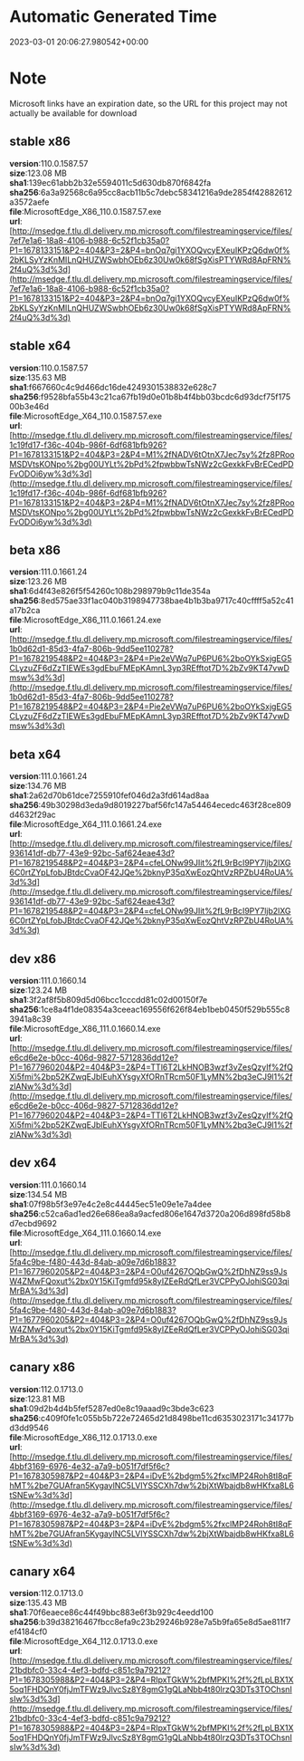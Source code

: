 # Automatic Generated Time
2023-03-01 20:06:27.980542+00:00

# Note
Microsoft links have an expiration date, so the URL for this project may not actually be available for download

## stable x86
**version**:110.0.1587.57  
**size**:123.08 MB  
**sha1**:139ec61abb2b32e5594011c5d630db870f6842fa  
**sha256**:6a3a92568c6a95cc8acb11b5c7debc58341216a9de2854f42882612a3572aefe  
**file**:MicrosoftEdge_X86_110.0.1587.57.exe  
**url**:[http://msedge.f.tlu.dl.delivery.mp.microsoft.com/filestreamingservice/files/7ef7e1a6-18a8-4106-b988-6c52f1cb35a0?P1=1678133151&P2=404&P3=2&P4=bnOq7gi1YXOQvcyEXeuIKPzQ6dw0f%2bKLSyYzKnMILnQHUZWSwbhOEb6z30Uw0k68fSgXisPTYWRd8ApFRN%2f4uQ%3d%3d](http://msedge.f.tlu.dl.delivery.mp.microsoft.com/filestreamingservice/files/7ef7e1a6-18a8-4106-b988-6c52f1cb35a0?P1=1678133151&P2=404&P3=2&P4=bnOq7gi1YXOQvcyEXeuIKPzQ6dw0f%2bKLSyYzKnMILnQHUZWSwbhOEb6z30Uw0k68fSgXisPTYWRd8ApFRN%2f4uQ%3d%3d)  

## stable x64
**version**:110.0.1587.57  
**size**:135.63 MB  
**sha1**:f667660c4c9d466dc16de4249301538832e628c7  
**sha256**:f9528bfa55b43c21ca67fb19d0e01b8b4f4bb03bcdc6d93dcf75f17500b3e46d  
**file**:MicrosoftEdge_X64_110.0.1587.57.exe  
**url**:[http://msedge.f.tlu.dl.delivery.mp.microsoft.com/filestreamingservice/files/1c19fd17-f36c-404b-986f-6df681bfb926?P1=1678133151&P2=404&P3=2&P4=M1%2fNADV6tOtnX7Jec7sy%2fz8PRooMSDVtsKONpo%2bg00UYLt%2bPd%2fpwbbwTsNWz2cGexkkFvBrECedPDFvODOi6yw%3d%3d](http://msedge.f.tlu.dl.delivery.mp.microsoft.com/filestreamingservice/files/1c19fd17-f36c-404b-986f-6df681bfb926?P1=1678133151&P2=404&P3=2&P4=M1%2fNADV6tOtnX7Jec7sy%2fz8PRooMSDVtsKONpo%2bg00UYLt%2bPd%2fpwbbwTsNWz2cGexkkFvBrECedPDFvODOi6yw%3d%3d)  

## beta x86
**version**:111.0.1661.24  
**size**:123.26 MB  
**sha1**:6d4f43e826f5f54260c108b298979b9c11de354a  
**sha256**:8ed575ae33f1ac040b3198947738bae4b1b3ba9717c40cffff5a52c41a17b2ca  
**file**:MicrosoftEdge_X86_111.0.1661.24.exe  
**url**:[http://msedge.f.tlu.dl.delivery.mp.microsoft.com/filestreamingservice/files/1b0d62d1-85d3-4fa7-806b-9dd5ee110278?P1=1678219548&P2=404&P3=2&P4=Pie2eVWq7uP6PU6%2boOYkSxjgEG5CLyzuZF6dZzTIEWEs3gdEbuFMEpKAmnL3yp3REfftot7D%2bZv9KT47vwDmsw%3d%3d](http://msedge.f.tlu.dl.delivery.mp.microsoft.com/filestreamingservice/files/1b0d62d1-85d3-4fa7-806b-9dd5ee110278?P1=1678219548&P2=404&P3=2&P4=Pie2eVWq7uP6PU6%2boOYkSxjgEG5CLyzuZF6dZzTIEWEs3gdEbuFMEpKAmnL3yp3REfftot7D%2bZv9KT47vwDmsw%3d%3d)  

## beta x64
**version**:111.0.1661.24  
**size**:134.76 MB  
**sha1**:2a62d70b61dce7255910fef046d2a3fd614ad8aa  
**sha256**:49b30298d3eda9d8019227baf56fc147a54464ecedc463f28ce809d4632f29ac  
**file**:MicrosoftEdge_X64_111.0.1661.24.exe  
**url**:[http://msedge.f.tlu.dl.delivery.mp.microsoft.com/filestreamingservice/files/936141df-db77-43e9-92bc-5af624eae43d?P1=1678219548&P2=404&P3=2&P4=cfeLONw99JIit%2fL9rBcI9PY7ljb2lXG6C0rtZYpLfobJBtdcCvaOF42JQe%2bknyP35qXwEozQhtVzRPZbU4RoUA%3d%3d](http://msedge.f.tlu.dl.delivery.mp.microsoft.com/filestreamingservice/files/936141df-db77-43e9-92bc-5af624eae43d?P1=1678219548&P2=404&P3=2&P4=cfeLONw99JIit%2fL9rBcI9PY7ljb2lXG6C0rtZYpLfobJBtdcCvaOF42JQe%2bknyP35qXwEozQhtVzRPZbU4RoUA%3d%3d)  

## dev x86
**version**:111.0.1660.14  
**size**:123.24 MB  
**sha1**:3f2af8f5b809d5d06bcc1cccdd81c02d00150f7e  
**sha256**:1ce8a4f1de08354a3ceeac169556f626f84eb1beb0450f529b555c83941a8c39  
**file**:MicrosoftEdge_X86_111.0.1660.14.exe  
**url**:[http://msedge.f.tlu.dl.delivery.mp.microsoft.com/filestreamingservice/files/e6cd6e2e-b0cc-406d-9827-5712836dd12e?P1=1677960204&P2=404&P3=2&P4=TTl6T2LkHNOB3wzf3vZesQzyIf%2fQXi5fmi%2bp52KZwqEJblEuhXYsgyXfORnTRcm50F1LyMN%2bq3eCJ9l1%2fzlANw%3d%3d](http://msedge.f.tlu.dl.delivery.mp.microsoft.com/filestreamingservice/files/e6cd6e2e-b0cc-406d-9827-5712836dd12e?P1=1677960204&P2=404&P3=2&P4=TTl6T2LkHNOB3wzf3vZesQzyIf%2fQXi5fmi%2bp52KZwqEJblEuhXYsgyXfORnTRcm50F1LyMN%2bq3eCJ9l1%2fzlANw%3d%3d)  

## dev x64
**version**:111.0.1660.14  
**size**:134.54 MB  
**sha1**:07f98b5f3e97e4c2e8c44445ec51e09e1e7a4dee  
**sha256**:c52ca6ad1ed26e686ea8a9acfed806e1647d3720a206d898fd58b8d7ecbd9692  
**file**:MicrosoftEdge_X64_111.0.1660.14.exe  
**url**:[http://msedge.f.tlu.dl.delivery.mp.microsoft.com/filestreamingservice/files/5fa4c9be-f480-443d-84ab-a09e7d6b1883?P1=1677960205&P2=404&P3=2&P4=O0uf4267OQbGwQ%2fDhNZ9ss9JsW4ZMwFQoxut%2bx0Y15KiTgmfd95k8yIZEeRdQfLer3VCPPyOJohiSG03qiMrBA%3d%3d](http://msedge.f.tlu.dl.delivery.mp.microsoft.com/filestreamingservice/files/5fa4c9be-f480-443d-84ab-a09e7d6b1883?P1=1677960205&P2=404&P3=2&P4=O0uf4267OQbGwQ%2fDhNZ9ss9JsW4ZMwFQoxut%2bx0Y15KiTgmfd95k8yIZEeRdQfLer3VCPPyOJohiSG03qiMrBA%3d%3d)  

## canary x86
**version**:112.0.1713.0  
**size**:123.81 MB  
**sha1**:09d2b4d4b5fef5287ed0e8c19aaad9c3bde3c623  
**sha256**:c409f0fe1c055b5b722e72465d21d8498be11cd6353023171c34177bd3dd9546  
**file**:MicrosoftEdge_X86_112.0.1713.0.exe  
**url**:[http://msedge.f.tlu.dl.delivery.mp.microsoft.com/filestreamingservice/files/4bbf3169-6976-4e32-a7a9-b051f7df5f6c?P1=1678305987&P2=404&P3=2&P4=iDvE%2bdgm5%2fxclMP24Roh8tI8qFhMT%2be7GUAfran5KygaylNC5LVlYSSCXh7dw%2bjXtWbajdb8wHKfxa8L6tSNEw%3d%3d](http://msedge.f.tlu.dl.delivery.mp.microsoft.com/filestreamingservice/files/4bbf3169-6976-4e32-a7a9-b051f7df5f6c?P1=1678305987&P2=404&P3=2&P4=iDvE%2bdgm5%2fxclMP24Roh8tI8qFhMT%2be7GUAfran5KygaylNC5LVlYSSCXh7dw%2bjXtWbajdb8wHKfxa8L6tSNEw%3d%3d)  

## canary x64
**version**:112.0.1713.0  
**size**:135.43 MB  
**sha1**:70f6eaece86c44f49bbc883e6f3b929c4eedd100  
**sha256**:b39d38216467fbcc8efa9c23b29246b928e7a5b9fa65e8d5ae811f7ef4184cf0  
**file**:MicrosoftEdge_X64_112.0.1713.0.exe  
**url**:[http://msedge.f.tlu.dl.delivery.mp.microsoft.com/filestreamingservice/files/21bdbfc0-33c4-4ef3-bdfd-c851c9a79212?P1=1678305988&P2=404&P3=2&P4=RIpxTGkW%2bfMPKI%2f%2fLpLBX1X5oq1FHDQnY0fjJmTFWz9JlvcSz8Y8gmG1gQLaNbb4t80lrzQ3DTs3TOChsnIsIw%3d%3d](http://msedge.f.tlu.dl.delivery.mp.microsoft.com/filestreamingservice/files/21bdbfc0-33c4-4ef3-bdfd-c851c9a79212?P1=1678305988&P2=404&P3=2&P4=RIpxTGkW%2bfMPKI%2f%2fLpLBX1X5oq1FHDQnY0fjJmTFWz9JlvcSz8Y8gmG1gQLaNbb4t80lrzQ3DTs3TOChsnIsIw%3d%3d)  

